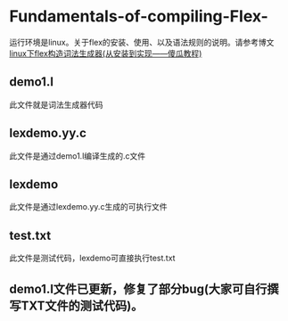 # Fundamentals-of-compiling-Flex-
运行环境是linux。关于flex的安装、使用、以及语法规则的说明。请参考博文[linux下flex构造词法生成器(从安装到实现——傻瓜教程)](https://blog.csdn.net/weixin_43165068/article/details/105550886)
## demo1.l
此文件就是词法生成器代码
## lexdemo.yy.c
此文件是通过demo1.l编译生成的.c文件
## lexdemo
此文件是通过lexdemo.yy.c生成的可执行文件
## test.txt
此文件是测试代码，lexdemo可直接执行test.txt
## demo1.l文件已更新，修复了部分bug(大家可自行撰写TXT文件的测试代码)。
